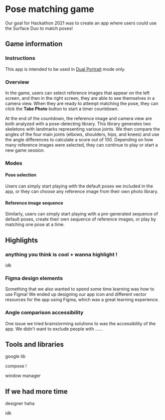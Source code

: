 # Pose matching game

Our goal for Hackathon 2021 was to create an app where users could use the Surface Duo to match poses!

## Game information

### Instructions

This app is intended to be used in [Dual Portrait](https://docs.microsoft.com/dual-screen/introduction#dual-screen-overview) mode only.

### Overview

In the game, users can select reference images that appear on the left screen, and then in the right screen, they are able to see themselves in a camera view. When they are ready to attempt matching the pose, they can click the **Take Photo** button to start a timer countdown.

At the end of the countdown, the reference image and camera view are both analyzed with a pose-detecting library. This library generates two skeletons with landmarks representing various joints. We then compare the angles of the four main joints (elbows, shoulders, hips, and knees) and use the angle differences to calculate a score out of 100. Depending on how many reference images were selected, they can continue to play or start a new game session.

### Modes

#### Pose selection

Users can simply start playing with the default poses we included in the app, or they can choose any reference image from their own photo library.

#### Reference image sequence

Similarly, users can simply start playing with a pre-generated sequence of default poses, create their own sequence of reference images, or play by matching one pose at a time.

## Highlights

### anything you think is cool + wanna highlight !

idk

### Figma design elements

Something that we also wanted to spend some time learning was how to use Figma! We ended up designing our app icon and different vector resources for the app using Figma, which was a great learning experience.

### Angle comparison accessibility

One issue we tried brainstorming solutions to was the accessibility of the app. We didn't want to exclude people with ......


## Tools and libraries

google lib

compose !

window manager


## If we had more time

designer haha

idk